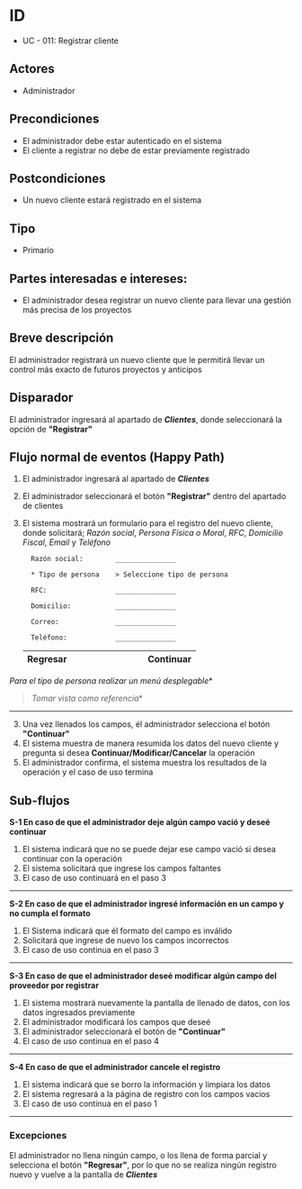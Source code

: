 # ID
 - UC - 011: Registrar cliente 
 
## Actores
 * Administrador

## Precondiciones
 * El administrador debe estar autenticado en el sistema
 * El cliente a registrar no debe de estar previamente registrado

## Postcondiciones
 * Un nuevo cliente estará registrado en el sistema
   
## Tipo 
 * Primario

## Partes interesadas e intereses:
- El administrador desea registrar un nuevo cliente para llevar una gestión más precisa de los proyectos

## Breve descripción
El administrador registrará un nuevo cliente que le permitirá llevar un control más exacto de futuros proyectos y anticipos

## Disparador
El administrador ingresará al apartado de __*Clientes*__, donde seleccionará la opción de __"Registrar"__

## Flujo normal de eventos (Happy Path)
1. El administrador ingresará al apartado de __*Clientes*__
1. El administrador seleccionará el botón __"Registrar"__ dentro del apartado de clientes
2. El sistema mostrará un formulario para el registro del nuevo cliente, donde solicitará; *Razón social*, *Persona Física o Moral*, *RFC*, *Domicilio Fiscal*, *Email* y *Teléfono*


         Razón social:        _______________

         * Tipo de persona    > Seleccione tipo de persona

         RFC:                 _______________

         Domicilio:           _______________

         Correo:              _______________

         Teléfono:            _______________
             
      |Regresar|||||||||Continuar|
      |:-:|:-:|:-:|:-:|:-:|-|-|-|-|:--------:|

*Para el tipo de persona realizar un menú desplegable**

>*Tomar vista como referencia**
---
3. Una vez llenados los campos, él administrador selecciona el botón __"Continuar"__
3. El sistema muestra de manera resumida los datos del nuevo cliente y pregunta si desea __Continuar/Modificar/Cancelar__  la operación
4. El administrador confirma, el sistema muestra los resultados de la operación y el caso de uso termina

## Sub-flujos
__S-1 En caso de que el administrador deje algún campo vació y deseé continuar__
1. El sistema indicará que no se puede dejar ese campo vació si desea continuar con la operación
1. El sistema solicitará que ingrese los campos faltantes
1. El caso de uso continuará en el paso 3
---
__S-2 En caso de que el administrador ingresé información en un campo y no cumpla el formato__
1. El Sistema indicará que él formato del campo es inválido
1. Solicitará que ingrese de nuevo los campos incorrectos
1. El caso de uso continua en el paso 3
---
__S-3 En caso de que el administrador deseé modificar algún campo del proveedor por registrar__
1. El sistema mostrará nuevamente la pantalla de llenado de datos, con los datos ingresados previamente
2. El administrador modificará los campos que deseé
3. El administrador seleccionará el botón de __"Continuar"__
4. El caso de uso continua en el paso 4
---
__S-4 En caso de que el administrador cancele el registro__
1. El sistema indicará que se borro la información y limpiara los datos
2. El sistema regresará a la página de registro con los campos vacios
3. El caso de uso continua en el paso 1
---
### Excepciones
El administrador no llena ningún campo, o los llena de forma parcial y selecciona el botón __"Regresar"__, por lo que no se realiza ningún registro nuevo y vuelve a la pantalla de __*Clientes*__
